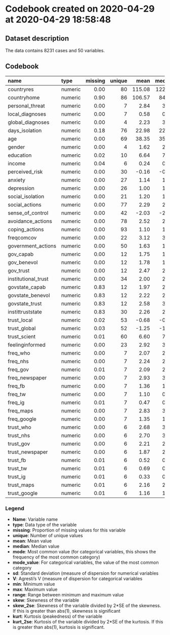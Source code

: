 Codebook created on 2020-04-29 at 2020-04-29 18:58:48
================

## Dataset description

The data contains 8231 cases and 50 variables.

## Codebook

| name                 | type    | missing | unique |   mean | median |   mode | mode\_value |     sd | V |  min |     max |   range |   skew | skew\_2se |   kurt | kurt\_2se |
| :------------------- | :------ | ------: | -----: | -----: | -----: | -----: | :---------- | -----: | :- | ---: | ------: | ------: | -----: | --------: | -----: | --------: |
| countryres           | numeric |    0.00 |     80 | 115.08 | 122.00 | 122.00 |             | 115.08 |   |    2 | 1357.00 | 1355.00 |   0.49 |      9.04 |  11.26 |    104.19 |
| countryhome          | numeric |    0.90 |     86 | 106.57 |  84.00 |  84.00 |             | 106.57 |   |    2 |  192.00 |  190.00 |   0.03 |      0.17 | \-1.32 |    \-3.88 |
| personal\_threat     | numeric |    0.00 |      7 |   2.84 |   3.00 |   3.00 |             |   2.84 |   |    0 |    5.00 |    5.00 | \-0.05 |    \-0.91 | \-0.51 |    \-4.68 |
| local\_diagnoses     | numeric |    0.00 |      7 |   0.58 |   0.00 |   0.00 |             |   0.58 |   |    0 |    6.00 |    6.00 |   1.64 |     30.40 |   3.23 |     29.93 |
| global\_diagnoses    | numeric |    0.00 |      4 |   2.23 |   3.00 |   3.00 |             |   2.23 |   |    0 |    3.00 |    3.00 | \-0.90 |   \-16.62 | \-0.67 |    \-6.17 |
| days\_isolation      | numeric |    0.18 |     76 |  22.98 |  22.00 |  22.00 |             |  22.98 |   |    0 |  120.00 |  120.00 |   1.53 |     25.66 |   8.72 |     72.99 |
| age                  | numeric |    0.00 |     69 |  38.35 |  35.00 |  35.00 |             |  38.35 |   |   18 |  150.00 |  132.00 |   0.76 |     14.05 |   0.24 |      2.24 |
| gender               | numeric |    0.00 |      4 |   1.62 |   2.00 |   2.00 |             |   1.62 |   |    1 |    3.00 |    2.00 | \-0.22 |    \-4.17 | \-1.35 |   \-12.49 |
| education            | numeric |    0.02 |     10 |   6.64 |   7.00 |   7.00 |             |   6.64 |   |    1 |    9.00 |    8.00 | \-0.59 |   \-10.89 | \-0.27 |    \-2.49 |
| income               | numeric |    0.04 |      6 |   0.24 |   0.00 |   0.00 |             |   0.24 |   |  \-2 |    2.00 |    4.00 | \-0.40 |    \-7.35 | \-0.58 |    \-5.27 |
| perceived\_risk      | numeric |    0.00 |     30 | \-0.16 | \-0.17 | \-0.17 |             | \-0.16 |   |  \-2 |    2.00 |    4.00 | \-0.08 |    \-1.49 | \-0.20 |    \-1.83 |
| anxiety              | numeric |    0.00 |     27 |   1.14 |   1.00 |   1.00 |             |   1.14 |   |    0 |    3.00 |    3.00 |   0.45 |      8.24 | \-0.35 |    \-3.24 |
| depression           | numeric |    0.00 |     26 |   1.00 |   1.00 |   1.00 |             |   1.00 |   |    0 |    3.00 |    3.00 |   0.49 |      9.06 | \-0.24 |    \-2.23 |
| social\_isolation    | numeric |    0.00 |     21 |   1.20 |   1.00 |   1.00 |             |   1.20 |   |    0 |    4.00 |    4.00 |   0.90 |     16.70 |   0.01 |      0.05 |
| social\_actions      | numeric |    0.00 |     77 |   2.29 |   2.22 |   2.22 |             |   2.29 |   |    0 |    5.00 |    5.00 |   0.15 |      2.75 | \-0.39 |    \-3.58 |
| sense\_of\_control   | numeric |    0.00 |     42 | \-2.03 | \-2.50 | \-2.50 |             | \-2.03 |   | \-10 |   10.00 |   20.00 |   0.21 |      3.83 | \-0.85 |    \-7.87 |
| avoidance\_actions   | numeric |    0.00 |     78 |   2.52 |   2.55 |   2.55 |             |   2.52 |   |    0 |    4.00 |    4.00 | \-0.23 |    \-4.32 |   0.33 |      3.07 |
| coping\_actions      | numeric |    0.00 |     93 |   1.10 |   1.07 |   1.07 |             |   1.10 |   |    0 |    2.54 |    2.54 |   0.13 |      2.46 |   0.24 |      2.25 |
| freqcomcov           | numeric |    0.00 |     22 |   3.12 |   3.00 |   3.00 |             |   3.12 |   |    0 |    5.00 |    5.00 | \-0.12 |    \-2.18 | \-0.46 |    \-4.28 |
| government\_actions  | numeric |    0.00 |     50 |   1.63 |   1.50 |   1.50 |             |   1.63 |   |    0 |    4.00 |    4.00 |   0.24 |      4.51 | \-0.98 |    \-9.05 |
| gov\_capab           | numeric |    0.00 |     12 |   1.75 |   1.50 |   1.50 |             |   1.75 |   |    0 |    5.00 |    5.00 |   0.24 |      4.45 | \-0.87 |    \-8.09 |
| gov\_benevol         | numeric |    0.00 |     12 |   1.78 |   1.50 |   1.50 |             |   1.78 |   |    0 |    5.00 |    5.00 |   0.19 |      3.50 | \-1.21 |   \-11.22 |
| gov\_trust           | numeric |    0.00 |     12 |   2.47 |   2.50 |   2.50 |             |   2.47 |   |    0 |    5.00 |    5.00 | \-0.36 |    \-6.74 | \-1.09 |   \-10.11 |
| institutional\_trust | numeric |    0.00 |     34 |   2.00 |   2.00 |   2.00 |             |   2.00 |   |    0 |    5.00 |    5.00 |   0.01 |      0.17 | \-1.05 |    \-9.73 |
| govstate\_capab      | numeric |    0.83 |     12 |   1.97 |   2.00 |   2.00 |             |   1.97 |   |    0 |    5.00 |    5.00 | \-0.02 |    \-0.15 | \-1.03 |    \-3.93 |
| govstate\_benevol    | numeric |    0.83 |     12 |   2.22 |   2.50 |   2.50 |             |   2.22 |   |    0 |    5.00 |    5.00 | \-0.16 |    \-1.24 | \-1.40 |    \-5.30 |
| govstate\_trust      | numeric |    0.83 |     12 |   2.58 |   3.00 |   3.00 |             |   2.58 |   |    0 |    5.00 |    5.00 | \-0.44 |    \-3.33 | \-1.15 |    \-4.36 |
| instittruststate     | numeric |    0.83 |     30 |   2.26 |   2.33 |   2.33 |             |   2.26 |   |    0 |    5.00 |    5.00 | \-0.24 |    \-1.83 | \-1.20 |    \-4.56 |
| trust\_local         | numeric |    0.02 |     53 | \-0.68 | \-0.50 | \-0.50 |             | \-0.68 |   | \-10 |   17.50 |   27.50 |   0.11 |      1.94 | \-0.76 |    \-6.95 |
| trust\_global        | numeric |    0.03 |     52 | \-1.25 | \-1.00 | \-1.00 |             | \-1.25 |   | \-10 |   16.00 |   26.00 |   0.12 |      2.11 |   0.36 |      3.32 |
| trust\_scient        | numeric |    0.01 |     60 |   6.60 |   7.00 |   7.00 |             |   6.60 |   | \-10 |   20.00 |   30.00 | \-1.10 |   \-20.15 |   2.23 |     20.49 |
| feelinginformed      | numeric |    0.00 |     23 |   2.92 |   3.00 |   3.00 |             |   2.92 |   |  \-2 |    4.00 |    6.00 | \-0.60 |   \-11.05 |   0.58 |      5.37 |
| freq\_who            | numeric |    0.00 |      7 |   2.07 |   2.00 |   2.00 |             |   2.07 |   |    0 |    5.00 |    5.00 |   0.29 |      5.43 | \-1.13 |   \-10.44 |
| freq\_nhs            | numeric |    0.00 |      7 |   2.24 |   2.00 |   2.00 |             |   2.24 |   |    0 |    5.00 |    5.00 |   0.06 |      1.08 | \-1.06 |    \-9.83 |
| freq\_gov            | numeric |    0.01 |      7 |   2.09 |   2.00 |   2.00 |             |   2.09 |   |    0 |    5.00 |    5.00 |   0.22 |      4.06 | \-0.98 |    \-9.08 |
| freq\_newspaper      | numeric |    0.00 |      7 |   2.93 |   3.00 |   3.00 |             |   2.93 |   |    0 |    5.00 |    5.00 | \-0.41 |    \-7.61 | \-0.89 |    \-8.19 |
| freq\_fb             | numeric |    0.00 |      7 |   1.36 |   1.00 |   1.00 |             |   1.36 |   |    0 |    5.00 |    5.00 |   0.88 |     16.29 | \-0.56 |    \-5.18 |
| freq\_tw             | numeric |    0.00 |      7 |   1.10 |   0.00 |   0.00 |             |   1.10 |   |    0 |    5.00 |    5.00 |   1.25 |     23.03 |   0.12 |      1.15 |
| freq\_ig             | numeric |    0.01 |      7 |   0.47 |   0.00 |   0.00 |             |   0.47 |   |    0 |    5.00 |    5.00 |   2.51 |     46.45 |   6.01 |     55.53 |
| freq\_maps           | numeric |    0.00 |      7 |   2.83 |   3.00 |   3.00 |             |   2.83 |   |    0 |    5.00 |    5.00 | \-0.32 |    \-5.99 | \-0.95 |    \-8.78 |
| freq\_google         | numeric |    0.00 |      7 |   1.35 |   1.00 |   1.00 |             |   1.35 |   |    0 |    5.00 |    5.00 |   0.88 |     16.32 | \-0.29 |    \-2.67 |
| trust\_who           | numeric |    0.00 |      6 |   2.68 |   3.00 |   3.00 |             |   2.68 |   |    0 |    4.00 |    4.00 | \-0.65 |   \-12.09 | \-0.35 |    \-3.22 |
| trust\_nhs           | numeric |    0.00 |      6 |   2.70 |   3.00 |   3.00 |             |   2.70 |   |    0 |    4.00 |    4.00 | \-0.61 |   \-11.36 | \-0.19 |    \-1.78 |
| trust\_gov           | numeric |    0.00 |      6 |   2.21 |   2.00 |   2.00 |             |   2.21 |   |    0 |    4.00 |    4.00 | \-0.27 |    \-4.96 | \-0.68 |    \-6.33 |
| trust\_newspaper     | numeric |    0.00 |      6 |   1.87 |   2.00 |   2.00 |             |   1.87 |   |    0 |    4.00 |    4.00 | \-0.03 |    \-0.58 | \-0.35 |    \-3.24 |
| trust\_fb            | numeric |    0.01 |      6 |   0.52 |   0.00 |   0.00 |             |   0.52 |   |    0 |    4.00 |    4.00 |   1.31 |     24.23 |   1.27 |     11.70 |
| trust\_tw            | numeric |    0.01 |      6 |   0.69 |   0.00 |   0.00 |             |   0.69 |   |    0 |    4.00 |    4.00 |   1.26 |     23.14 |   0.88 |      8.12 |
| trust\_ig            | numeric |    0.01 |      6 |   0.33 |   0.00 |   0.00 |             |   0.33 |   |    0 |    4.00 |    4.00 |   2.03 |     37.32 |   4.04 |     37.14 |
| trust\_maps          | numeric |    0.01 |      6 |   2.16 |   2.00 |   2.00 |             |   2.16 |   |    0 |    4.00 |    4.00 | \-0.19 |    \-3.45 | \-0.42 |    \-3.89 |
| trust\_google        | numeric |    0.01 |      6 |   1.16 |   1.00 |   1.00 |             |   1.16 |   |    0 |    4.00 |    4.00 |   0.39 |      7.12 | \-0.45 |    \-4.16 |

### Legend

  - **Name**: Variable name
  - **type**: Data type of the variable
  - **missing**: Proportion of missing values for this variable
  - **unique**: Number of unique values
  - **mean**: Mean value
  - **median**: Median value
  - **mode**: Most common value (for categorical variables, this shows
    the frequency of the most common category)
  - **mode\_value**: For categorical variables, the value of the most
    common category
  - **sd**: Standard deviation (measure of dispersion for numerical
    variables
  - **V**: Agresti’s V (measure of dispersion for categorical variables
  - **min**: Minimum value
  - **max**: Maximum value
  - **range**: Range between minimum and maximum value
  - **skew**: Skewness of the variable
  - **skew\_2se**: Skewness of the variable divided by 2\*SE of the
    skewness. If this is greater than abs(1), skewness is significant
  - **kurt**: Kurtosis (peakedness) of the variable
  - **kurt\_2se**: Kurtosis of the variable divided by 2\*SE of the
    kurtosis. If this is greater than abs(1), kurtosis is significant.
